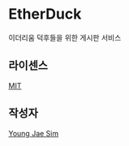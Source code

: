 # EtherDuck
이더리움 덕후들을 위한 게시판 서비스

## 라이센스
[MIT](LICENSE)

## 작성자
[Young Jae Sim](https://github.com/Hanul)